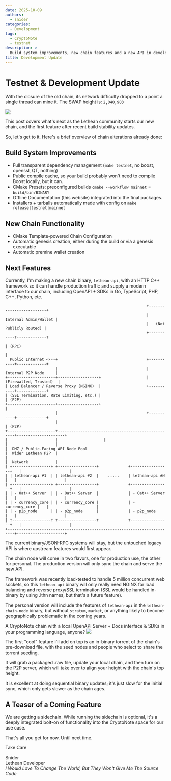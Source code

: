 ```yaml
---
date: 2025-10-09
authors:
  - snider
categories:
  - Development
tags:
  - CryptoNote
  - testnet
description: >
  Build system improvements, new chain features and a new API in development
title: Development Update
---
```


# Testnet & Development Update

With the closure of the old chain, its network difficulty dropped to a point a single thread can mine it. The SWAP height is: `2,040,903`

![](https://media.discordapp.net/attachments/1006194868890128526/1422327172948951173/image.png?ex=68e973e7&is=68e82267&hm=992ffc7864dc30045985390d7a01e81b86ca80c4021b9e80ea983cd2cb7722ac&=&format=webp&quality=lossless&width=2172&height=678)

This post covers what's next as the Lethean community starts our new chain, and the first feature after recent build stability updates.

<!-- more -->

So, let's get to it. Here's a brief overview of chain alterations already done:

## Build System Improvements

- Full transparent dependency management (`make testnet`, no boost, openssl, QT, nothing)
- Public compile cache, so your build probably won't need to compile Boost locally, but it can.
- CMake Presets: preconfigured builds `cmake --workflow mainnet` = `build/bin/BINARY`
- Offline Documentation (this website) integrated into the final packages.
- Installers + tarballs automatically made with config on `make release|testnet|mainnet` 

## New Chain Functionality

- CMake Template-powered Chain Configuration
- Automatic genesis creation, either during the build or via a genesis executable
- Automatic premine wallet creation

## Next Features

Currently, I'm making a new chain binary, `lethean-api`, with an HTTP C++ framework so it can handle production traffic and supply a modern interface to our chain,
including OpenAPI + SDKs in Go, TypeScript, PHP, C++, Python, etc. 

```
                                                              +-------------------------+
                                                              |   Internal Admin/Wallet |
                                                              |   (Not Publicly Routed) |
                                                              +-----------+-------------+
                                                                          | (RPC)
                                                                          |
  Public Internet <---+                                       +-----------+-------------+
                      |                                       |   Internal P2P Node     |
+---------------------+------------------+                    |  (Firewalled, Trusted)  |
| Load Balancer / Reverse Proxy (NGINX)  |                    +-----------+-------------+
| (SSL Termination, Rate Limiting, etc.) |                                | (P2P)
+---------------------+------------------+                                |
                      |                                       +-----------+-------------+
                      |                                                   | (P2P)
+---------------------+---------------------------------------------------+---------------------+
|                     |                    |                                |                     |
|  DMZ / Public-Facing API Node Pool                                        |  Wider Lethean P2P  |
|                                                                           |  Network            |
| +-----------------+ +-----------------+             +-----------------+   |                     |
| | lethean-api #1  | | lethean-api #2  |    .....    | lethean-api #N  |   |                     |
| +-----------------+ +-----------------+             +-----------------+   |                     |
| | - Oat++ Server  | | - Oat++ Server  |             | - Oat++ Server  |   |                     |
| | - currency_core | | - currency_core |             | - currency_core |   |                     |
| | - p2p_node      | | - p2p_node      |             | - p2p_node      |   |                     |
| +-----------------+ +-----------------+             +-----------------+   |                     |
+-------------------------------------------------------------------------+---------------------+
```
The current binary/JSON-RPC systems will stay, but the untouched legacy API is where upstream features would first appear. 

The chain node will come in two flavors, one for production use, the other for personal. 
The production version will only sync the chain and serve the new API. 

The framework was recently load-tested to handle 5 million concurrent web sockets, so this `lethean-api` binary will only really need NGINX for load balancing and reverse proxy/SSL termination (SSL would be handled in-binary by using .lthn names, but that's a future feature).

The personal version will include the features of `lethean-api` in the `lethean-chain-node` binary, but without `stratum`, `market`, or anything likely to become geographically problematic in the coming years.

A CryptoNote chain with a local OpenAPI Server + Docs interface & SDKs in your programming language, anyone?
![](https://media.discordapp.net/attachments/1006194868890128526/1425825214599790703/image.png?ex=68e8feb5&is=68e7ad35&hm=ea6939aabfc4d0a4f20462f74b16bb8729df4f35a52f8ba8f171ebf2de670f92&=&format=webp&quality=lossless&width=2912&height=1586)

The first "cool" feature I'll add on top is an in-binary torrent of the chain's pre-download file, with the seed nodes and people who select to share the torrent seeding.

It will grab a packaged .raw file, update your local chain, and then turn on the P2P server, which will take over to align your height with the chain's top height. 

It is excellent at doing sequential binary updates; it's just slow for the initial sync, which only gets slower as the chain ages. 

## A Teaser of a Coming Feature

We are getting a sidechain. While running the sidechain is optional, it's a deeply integrated bolt-on of functionality into the CryptoNote space for our use case.

That's all you get for now. Until next time.

Take Care

Snider<br/>
Lethean Developer<br/>
_I Would Love To Change The World, But They Won't Give Me The Source Code_